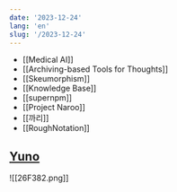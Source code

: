 ```yaml
---
date: '2023-12-24'
lang: 'en'
slug: '/2023-12-24'
---
```


- [[Medical AI]]
- [[Archiving-based Tools for Thoughts]]
- [[Skeumorphism]]
- [[Knowledge Base]]
- [[supernpm]]
- [[Project Naroo]]
- [[까리]]
- [[RoughNotation]]

## [Yuno](https://www.yuno.so/)

![[26F382.png]]
